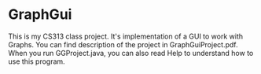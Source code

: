 # GraphGui
This is my CS313 class project.
It's implementation of a GUI to work with Graphs. 
You can find description of the project in GraphGuiProject.pdf.
When you run GGProject.java, you can also read Help to understand how to use this program.
